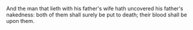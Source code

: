 And the man that lieth with his father's wife hath uncovered his father's nakedness: both of them shall surely be put to death; their blood shall be upon them.
